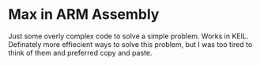 # Max in ARM Assembly 
Just some overly complex code to solve a simple problem.  Works in KEIL.  Definately more effiecient ways to solve this problem, but I was too tired to think of them and preferred copy and paste.
